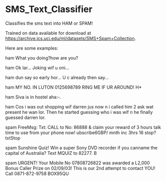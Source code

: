# SMS_Text_Classifier
Classifies the sms text into HAM or SPAM!

Trained on data available for  download at https://archive.ics.uci.edu/ml/datasets/SMS+Spam+Collection.


Here are some examples:

ham What you doing?how are you?


ham Ok lar... Joking wif u oni...


ham dun say so early hor... U c already then say...


ham MY NO. IN LUTON 0125698789 RING ME IF UR AROUND! H*


ham Siva is in hostel aha:-.


ham Cos i was out shopping wif darren jus now n i called him 2 ask wat present he wan lor. Then he started guessing who i was wif n he finally guessed darren lor.


spam FreeMsg: Txt: CALL to No: 86888 & claim your reward of 3 hours talk time to use from your phone now! ubscribe6GBP/ mnth inc 3hrs 16 stop?txtStop


spam Sunshine Quiz! Win a super Sony DVD recorder if you canname the capital of Australia? Text MQUIZ to 82277. B


spam URGENT! Your Mobile No 07808726822 was awarded a L2,000 Bonus Caller Prize on 02/09/03! This is our 2nd attempt to contact YOU! Call 0871-872-9758 BOX95QU
